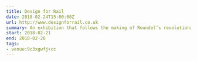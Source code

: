 ```yaml
---
title: Design for Rail
date: 2018-02-24T15:00:00Z
url: http://www.designforrail.co.uk
summary: An exhibition that follows the making of Roundel’s revolutionary identity system for Railfreight. A moving brand ahead of its time.
start: 2018-02-21
end: 2018-02-26
tags:
- venue:9c3xgwfj+cc
---
```

